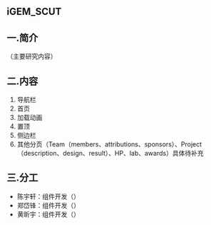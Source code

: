 ## iGEM_SCUT

## 一.简介

（主要研究内容）

## 二.内容

1. 导航栏
2. 首页
3. 加载动画
4. 置顶
5. 侧边栏
6. 其他分页（Team（members、attributions、sponsors）、Project（description、design、result）、HP、lab、awards）具体待补充

## 三.分工

- 陈宇轩：组件开发（）
- 郑岱锋：组件开发（）
- 黄昕宇：组件开发（）

